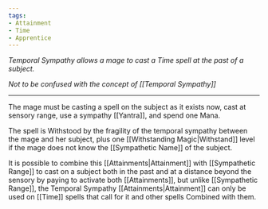 ```yaml
---
tags:
- Attainment
- Time
- Apprentice
---
```


_Temporal Sympathy allows a mage to cast a Time spell at the past of a subject._

*Not to be confused with the concept of [[Temporal Sympathy]]*

---

The mage must be casting a spell on the subject as it exists now, cast at sensory range, use a sympathy [[Yantra]], and spend one Mana.

The spell is Withstood by the fragility of the temporal sympathy between the mage and her subject, plus one [[Withstanding Magic|Withstand]] level if the mage does not know the [[Sympathetic Name]] of the subject.

It is possible to combine this [[Attainments|Attainment]] with [[Sympathetic Range]] to cast on a subject both in the past and at a distance beyond the sensory by paying to activate both [[Attainments]], but unlike [[Sympathetic Range]], the Temporal Sympathy [[Attainments|Attainment]] can only be used on [[Time]] spells that call for it and other spells Combined with them.